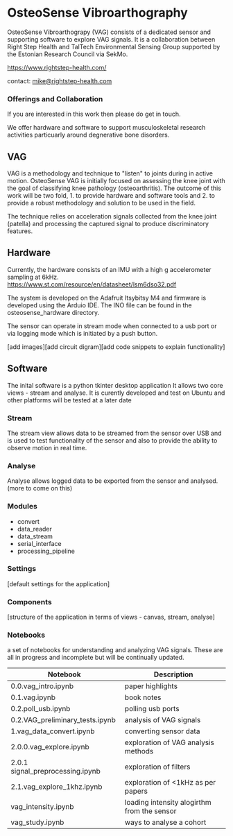 # OsteoSense Vibroarthography

OsteoSense Vibroarthograpy (VAG) consists of a dedicated sensor and supporting software to explore VAG signals.  It is a collaboration between Right Step Health and TalTech Environmental Sensing Group supported by the Estonian Research Council via SekMo.

https://www.rightstep-health.com/

contact: mike@rightstep-health.com 

### Offerings and Collaboration
If you are interested in this work then please do get in touch.  

We offer hardware and software to support musculoskeletal research activities particuarly around degnerative bone disorders.

## VAG
VAG is a methodology and technique to "listen" to joints during in active motion.  OsteoSense VAG is initially focused on assessing the knee joint with the goal of classifying knee pathology (osteoarthritis).  The outcome of this work will be two fold, 1. to provide hardware and software tools and 2. to provide a robust methodology and solution to be used in the field.

The technique relies on acceleration signals collected from the knee joint (patella) and processing the captured signal to produce discriminatory features. 

## Hardware

Currently, the hardware consists of an IMU with a high g accelerometer sampling at 6kHz. https://www.st.com/resource/en/datasheet/lsm6dso32.pdf

The system is developed on the Adafruit Itsybitsy M4 and firmware is developed using the Arduio IDE.
The INO file can be found in the osteosense_hardware directory.

The sensor can operate in stream mode when connected to a usb port or via logging mode which is initiated by a push button. 

[add images][add circuit digram][add code snippets to explain functionality]

## Software
The inital software is a python tkinter desktop application
It allows two core views - stream and analyse. 
It is curently developed and test on Ubuntu and other platforms will be tested at a later date

### Stream
The stream view allows data to be streamed from the sensor over USB and is used to test functionality of the sensor and also to provide the ability to observe motion in real time.
### Analyse
Analyse allows  logged data to be exported from the sensor and analysed. (more to come on this)

### Modules
- convert
- data_reader
- data_stream
- serial_interface
- processing_pipeline
### Settings
[default settings for the application]
### Components
[structure of the application in terms of views - canvas, stream, analyse]
### Notebooks
a set of notebooks for understanding and analyzing VAG signals.  These are all in progress and incomplete but will be continually updated.

|  Notebook|Description  |
|--|--|
| 0.0.vag_intro.ipynb |	  paper highlights|
|0.1.vag.ipynb | book notes|
|0.2.poll_usb.ipynb | polling usb ports|
|0.2.VAG_preliminary_tests.ipynb | analysis of VAG signals |
|1.vag_data_convert.ipynb |converting sensor data |
|2.0.0.vag_explore.ipynb | exploration of VAG analysis methods|
|2.0.1 signal_preprocessing.ipynb| exploration of filters |
|2.1.vag_explore_1khz.ipynb | exploration of <1kHz as per papers|
|vag_intensity.ipynb| loading intensity alogirthm from the sensor|
|vag_study.ipynb| ways to analyse a cohort |




